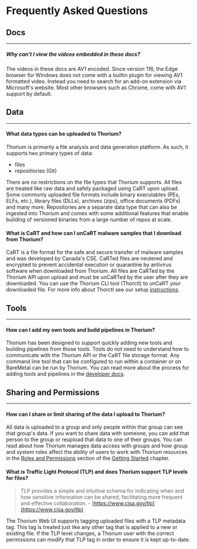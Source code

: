 # Frequently Asked Questions

## Docs
---

##### Why can't I view the videos embedded in these docs?

The videos in these docs are AV1 encoded. Since version 116, the Edge browser for Windows does not come with a builtin
plugin for viewing AV1 formatted video. Instead you need to search for an add-on extension via Microsoft's website.
Most other browsers such as Chrome, come with AV1 support by default.


## Data
---

#### What data types can be uploaded to Thorium?

Thorium is primarily a file analysis and data generation platform. As such, it supports two primary types of data:

  - files
  - repositiories (Git)

There are no restrictions on the file types that Thorium supports. All files are treated like raw data and
safely packaged using CaRT upon upload. Some commonly uploaded file formats include binary executables (PEs, ELFs,
etc.), library files (DLLs), archives (zips), office documents (PDFs) and many more. Repositories are a separate
data type that can also be ingested into Thorium and comes with some additional features that enable building of
versioned binaries from a large number of repos at scale.

#### What is CaRT and how can I unCaRT malware samples that I download from Thorium?

CaRT is a file format for the safe and secure transfer of malware samples and was developed by Canada's CSE. CaRTed
files are neutered and encrypted to prevent accidental execution or quarantine by antivirus software when downloaded
from Thorium. All files are CaRTed by the Thorium API upon upload and must be unCaRTed by the user after they are
downloaded. You can use the Thorium CLI tool (Thorctl) to unCaRT your downloaded file. For more info about Thorctl
see our setup [instructions](../architecture/thorctl.md).


## Tools
---

#### How can I add my own tools and build pipelines in Thorium?

Thorium has been designed to support quickly adding new tools and building pipelines from those tools. Tools do not
need to understand how to communicate with the Thorium API or the CaRT file storage format. Any command line tool that
can be configured to run within a container or on BareMetal can be run by Thorium. You can read more about the process
for adding tools and pipelines in the [developer docs](../developers/developers.md).

## Sharing and Permissions
---

#### How can I share or limit sharing of the data I upload to Thorium?

All data is uploaded to a group and only people within that group can see that group's data. If you want to share data
with someone, you can add that person to the group or reupload that data to one of their groups. You can read about how
Thorium manages data access with groups and how group and system roles affect the ability of users to work with Thorium
resources in the [Roles and Permissions](../getting_started/roles_permissions.md#group-ownership) section of the
[Getting Started](../getting_started/getting_started.md) chapter.

#### What is Traffic Light Protocol (TLP) and does Thorium support TLP levels for files?

> TLP provides a simple and intuitive schema for indicating when and how sensitive information can be shared,
facilitating more frequent and effective collaboration. - [https://www.cisa.gov/tlp](https://www.cisa.gov/tlp)

The Thorium Web UI supports tagging uploaded files with a TLP metadata tag. This tag is treated just like any other
tag that is applied to a new or existing file. If the TLP level changes, a Thorium user with the correct permissions
can modify that TLP tag in order to ensure it is kept up-to-date.
